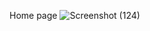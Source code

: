 Home page
![Screenshot (124)](https://github.com/sakshie1/Music-Website/assets/154411797/8e9b2d9c-bba5-496a-9d17-d4b233f16319)
